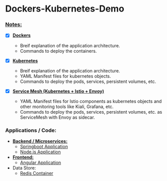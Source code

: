 # Dockers-Kubernetes-Demo

### [Notes:](https://github.com/sriram-ponangi/Dockers-Kubernetes-Demo/tree/master/Notes)
  - [X] **[Dockers](https://github.com/sriram-ponangi/Dockers-Kubernetes-Demo/tree/master/Notes/1.%20Dockers)**
    - Breif explanation of the application architecture.
    - Commands to deploy the containers.
      
  - [X] **[Kubernetes](https://github.com/sriram-ponangi/Dockers-Kubernetes-Demo/tree/master/Notes/2.%20Kubernetes)**
    - Breif explanation of the application architecture.
    - YAML Manifest files for kubernetes objects.
    - Commands to deploy the pods, services, persistent volumes, etc.
    
  - [X] **[Service Mesh (Kubernetes + Istio + Envoy)](https://github.com/sriram-ponangi/Dockers-Kubernetes-Demo/tree/master/Notes/3.%20Istio-Service-Mesh)**
    - YAML Manifest files for Istio components as kubernetes objects and other monitoring tools like Kiali, Grafana, etc.
    - Commands to deploy the pods, services, persistent volumes, etc. as ServiceMesh with Envoy as sidecar.
 
 ### Applications / Code:
  - **[Backend / Microservices:](https://github.com/sriram-ponangi/dockers-k8s-demo-microservices)**
    - [Springboot Application](https://github.com/sriram-ponangi/dockers-k8s-demo-microservices/tree/master/springboot-app)
    - [Node.js Application](https://github.com/sriram-ponangi/dockers-k8s-demo-microservices/tree/master/nodejs-app)
  - **[Frontend:](https://github.com/sriram-ponangi/dockers-k8s-demo-frontend)**
    - [Angular Application]()
  - Data Store:
    - [Redis Container](https://hub.docker.com/_/redis)
